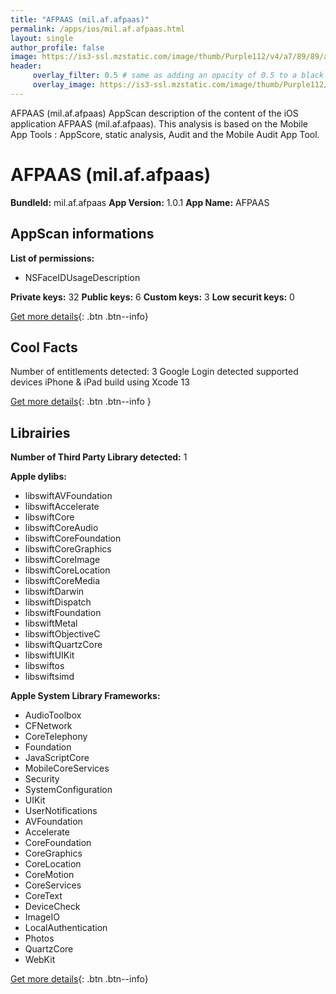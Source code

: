 ```yaml
---
title: "AFPAAS (mil.af.afpaas)"
permalink: /apps/ios/mil.af.afpaas.html
layout: single
author_profile: false
image: https://is3-ssl.mzstatic.com/image/thumb/Purple112/v4/a7/89/89/a78989cb-a82a-baf9-f3d6-15896748fbd4/AppIcon-0-0-1x_U007emarketing-0-0-0-7-0-0-sRGB-0-0-0-GLES2_U002c0-512MB-85-220-0-0.png/512x512bb.jpg
header: 
     overlay_filter: 0.5 # same as adding an opacity of 0.5 to a black background
     overlay_image: https://is3-ssl.mzstatic.com/image/thumb/Purple112/v4/a7/89/89/a78989cb-a82a-baf9-f3d6-15896748fbd4/AppIcon-0-0-1x_U007emarketing-0-0-0-7-0-0-sRGB-0-0-0-GLES2_U002c0-512MB-85-220-0-0.png/512x512bb.jpg
---
```

AFPAAS (mil.af.afpaas) AppScan description of the content of the iOS application AFPAAS (mil.af.afpaas). This analysis is based on the Mobile App Tools : AppScore, static analysis, Audit and the Mobile Audit App Tool.

# AFPAAS (mil.af.afpaas)

**BundleId:** mil.af.afpaas
**App Version:** 1.0.1
**App Name:** AFPAAS


## AppScan informations 

**List of permissions:** 
- NSFaceIDUsageDescription
  
  
**Private keys:** 32
**Public keys:** 6
**Custom keys:** 3
**Low securit keys:** 0
  
[Get more details](/pricing.html){: .btn .btn--info}

## Cool Facts

Number of entitlements detected: 3
Google Login detected
supported devices iPhone & iPad
build using Xcode 13
  
[Get more details](/pricing.html){: .btn .btn--info }

## Librairies 
**Number of Third Party Library detected:** 1


**Apple dylibs:**
- libswiftAVFoundation
- libswiftAccelerate
- libswiftCore
- libswiftCoreAudio
- libswiftCoreFoundation
- libswiftCoreGraphics
- libswiftCoreImage
- libswiftCoreLocation
- libswiftCoreMedia
- libswiftDarwin
- libswiftDispatch
- libswiftFoundation
- libswiftMetal
- libswiftObjectiveC
- libswiftQuartzCore
- libswiftUIKit
- libswiftos
- libswiftsimd


**Apple System Library Frameworks:**
- AudioToolbox
- CFNetwork
- CoreTelephony
- Foundation
- JavaScriptCore
- MobileCoreServices
- Security
- SystemConfiguration
- UIKit
- UserNotifications
- AVFoundation
- Accelerate
- CoreFoundation
- CoreGraphics
- CoreLocation
- CoreMotion
- CoreServices
- CoreText
- DeviceCheck
- ImageIO
- LocalAuthentication
- Photos
- QuartzCore
- WebKit


  
[Get more details](/pricing.html){: .btn .btn--info}

